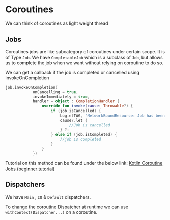 # Coroutines

We can think of coroutines as light weight thread

## Jobs

Coroutines jobs are like subcategory of coroutines under certain scope. It is of Type `Job`.
We have `CompletableJob` which is a subclass of `Job`, but allows us to complete the job when we want without relying on coroutine to do so.

We can get a callback if the job is completed or cancelled using invokeOnCompletion

```kotlin
job.invokeOnCompletion(
            onCancelling = true,
            invokeImmediately = true,
            handler = object : CompletionHandler {
                override fun invoke(cause: Throwable?) {
                    if (job.isCancelled) {
                        Log.e(TAG, "NetworkBoundResource: Job has been cancelled...")
                        cause?.let {
                            //Job is cancelled
                        } ?:
                    } else if (job.isCompleted) {
                        //job is completed
                    }
                }
            })

```

Tutorial on this method can be found under the below link:
[Kotlin Coroutine Jobs (beginner tutorial)](https://github.com/HadySalhab/CoroutineJob-Tutorial/tree/master)

## Dispatchers

We have `Main` , `IO` & `Default` dispatchers.

To change the coroutine Dispatcher at runtime we can use `withContext(Dispatcher...)` on a coroutine.

